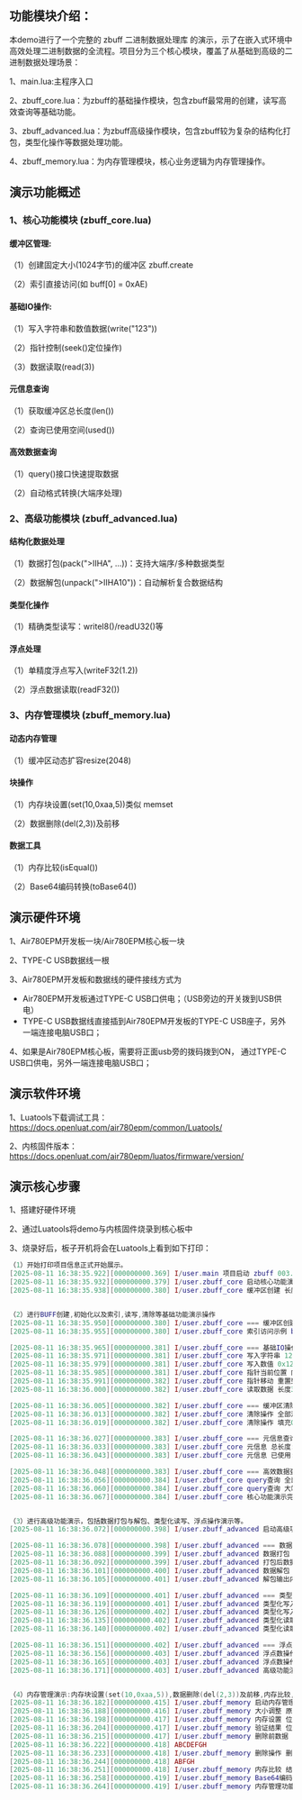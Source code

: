 ## **功能模块介绍：**

本demo进行了一个完整的 zbuff 二进制数据处理库 的演示，示了在嵌入式环境中高效处理二进制数据的全流程。项目分为三个核心模块，覆盖了从基础到高级的二进制数据处理场景：

1、main.lua:主程序入口

2、zbuff_core.lua：为zbuff的基础操作模块，包含zbuff最常用的创建，读写高效查询等基础功能。

3、zbuff_advanced.lua：为zbuff高级操作模块，包含zbuff较为复杂的结构化打包，类型化操作等数据处理功能。

4、zbuff_memory.lua：为内存管理模块，核心业务逻辑为内存管理操作。

## 演示功能概述

### 1、核心功能模块 (zbuff_core.lua)

#### 缓冲区管理:

（1）创建固定大小(1024字节)的缓冲区 zbuff.create

（2）索引直接访问(如 buff[0] = 0xAE)

#### 基础IO操作:

（1）写入字符串和数值数据(write("123"))

（2）指针控制(seek()定位操作)

（3）数据读取(read(3))

#### 元信息查询

（1）获取缓冲区总长度(len())

（2）查询已使用空间(used())

#### 高效数据查询

（1）query()接口快速提取数据

（2）自动格式转换(大端序处理)

### 2、高级功能模块 (zbuff_advanced.lua)

#### 结构化数据处理

（1）数据打包(pack(">IIHA", ...))：支持大端序/多种数据类型

（2）数据解包(unpack(">IIHA10"))：自动解析复合数据结构

#### 类型化操作

（1）精确类型读写：writeI8()/readU32()等

#### 浮点处理

（1）单精度浮点写入(writeF32(1.2))

（2）浮点数据读取(readF32())

### 3、内存管理模块 (zbuff_memory.lua)

#### 动态内存管理

（1）缓冲区动态扩容resize(2048)

#### 块操作

（1）内存块设置(set(10,0xaa,5))类似 memset

（2）数据删除(del(2,3))及前移

#### 数据工具

（1）内存比较(isEqual())

（2）Base64编码转换(toBase64())

## **演示硬件环境**

1、Air780EPM开发板一块/Air780EPM核心板一块

2、TYPE-C USB数据线一根

3、Air780EPM开发板和数据线的硬件接线方式为

- Air780EPM开发板通过TYPE-C USB口供电；（USB旁边的开关拨到USB供电）
- TYPE-C USB数据线直接插到Air780EPM开发板的TYPE-C USB座子，另外一端连接电脑USB口；

4、如果是Air780EPM核心板，需要将正面usb旁的拨码拨到ON， 通过TYPE-C USB口供电，另外一端连接电脑USB口；

## **演示软件环境**

1、Luatools下载调试工具： https://docs.openluat.com/air780epm/common/Luatools/

2、内核固件版本：https://docs.openluat.com/air780epm/luatos/firmware/version/

## **演示核心步骤**

1、搭建好硬件环境

2、通过Luatools将demo与内核固件烧录到核心板中

3、烧录好后，板子开机将会在Luatools上看到如下打印：

```Lua
（1）开始打印项目信息正式开始展示。
[2025-08-11 16:38:35.922][000000000.369] I/user.main 项目启动 zbuff 003.000.000
[2025-08-11 16:38:35.932][000000000.379] I/user.zbuff_core 启动核心功能演示
[2025-08-11 16:38:35.938][000000000.380] I/user.zbuff_core 缓冲区创建 长度: 1024


（2）进行BUFF创建,初始化以及索引,读写,清除等基础功能演示操作
[2025-08-11 16:38:35.950][000000000.380] I/user.zbuff_core === 缓冲区创建与初始化演示 ===
[2025-08-11 16:38:35.955][000000000.380] I/user.zbuff_core 索引访问示例 buff[0] = 174

[2025-08-11 16:38:35.965][000000000.381] I/user.zbuff_core === 基础IO操作演示 ===
[2025-08-11 16:38:35.971][000000000.381] I/user.zbuff_core 写入字符串 123
[2025-08-11 16:38:35.979][000000000.381] I/user.zbuff_core 写入数值 0x12, 0x13, 0x13, 0x33
[2025-08-11 16:38:35.985][000000000.381] I/user.zbuff_core 指针当前位置 向后移动5字节 当前位置: 12
[2025-08-11 16:38:35.991][000000000.382] I/user.zbuff_core 指针移动 重置到开头
[2025-08-11 16:38:36.000][000000000.382] I/user.zbuff_core 读取数据 长度3: 123

[2025-08-11 16:38:36.005][000000000.382] I/user.zbuff_core === 缓冲区清除操作 ===
[2025-08-11 16:38:36.013][000000000.382] I/user.zbuff_core 清除操作 全部清零
[2025-08-11 16:38:36.019][000000000.382] I/user.zbuff_core 清除操作 填充0xA5

[2025-08-11 16:38:36.027][000000000.383] I/user.zbuff_core === 元信息查询 ===
[2025-08-11 16:38:36.033][000000000.383] I/user.zbuff_core 元信息 总长度: 1024
[2025-08-11 16:38:36.043][000000000.383] I/user.zbuff_core 元信息 已使用: 3

[2025-08-11 16:38:36.048][000000000.383] I/user.zbuff_core === 高效数据查询 ===
[2025-08-11 16:38:36.056][000000000.384] I/user.zbuff_core query查询 全部数据: 123456789ABC 12
[2025-08-11 16:38:36.060][000000000.384] I/user.zbuff_core query查询 大端序格式: 305419896
[2025-08-11 16:38:36.067][000000000.384] I/user.zbuff_core 核心功能演示完成


（3）进行高级功能演示，包括数据打包与解包、类型化读写、浮点操作演示等。
[2025-08-11 16:38:36.072][000000000.398] I/user.zbuff_advanced 启动高级功能演示

[2025-08-11 16:38:36.078][000000000.398] I/user.zbuff_advanced === 数据打包与解包演示 ===
[2025-08-11 16:38:36.088][000000000.399] I/user.zbuff_advanced 数据打包 格式: >IIHA 值: 0x1234, 0x4567, 0x12, 'abcdefg'
[2025-08-11 16:38:36.092][000000000.399] I/user.zbuff_advanced 打包后数据 0000123400004567001261626364656667 34
[2025-08-11 16:38:36.101][000000000.400] I/user.zbuff_advanced 数据解包 数量: 20 值: 4660 17767 18 abcdefg
[2025-08-11 16:38:36.105][000000000.401] I/user.zbuff_advanced 解包输出内容 cnt: 20 a(32位): 0x1234 b(32位): 0x4567 c(16位): 0x12 s(字符串): abcdefg

[2025-08-11 16:38:36.109][000000000.401] I/user.zbuff_advanced === 类型化读写演示 ===
[2025-08-11 16:38:36.119][000000000.401] I/user.zbuff_advanced 类型化写入 I8: 10
[2025-08-11 16:38:36.126][000000000.402] I/user.zbuff_advanced 类型化写入 U32: 1024
[2025-08-11 16:38:36.135][000000000.402] I/user.zbuff_advanced 类型化读取 I8: 10
[2025-08-11 16:38:36.140][000000000.402] I/user.zbuff_advanced 类型化读取 U32: 1024

[2025-08-11 16:38:36.151][000000000.402] I/user.zbuff_advanced === 浮点数操作演示 ===
[2025-08-11 16:38:36.156][000000000.403] I/user.zbuff_advanced 浮点数操作 写入F32: 1.200000
[2025-08-11 16:38:36.165][000000000.403] I/user.zbuff_advanced 浮点数操作 读取F32: 1.200000
[2025-08-11 16:38:36.171][000000000.403] I/user.zbuff_advanced 高级功能演示完成


（4）内存管理演示:内存块设置(set(10,0xaa,5)),数据删除(del(2,3))及前移,内存比较,Base64编码转换等
[2025-08-11 16:38:36.182][000000000.415] I/user.zbuff_memory 启动内存管理功能演示
[2025-08-11 16:38:36.188][000000000.416] I/user.zbuff_memory 大小调整 原始大小: 1024 新大小: 2048
[2025-08-11 16:38:36.198][000000000.417] I/user.zbuff_memory 内存设置 位置10-14设置为0xaa
[2025-08-11 16:38:36.204][000000000.417] I/user.zbuff_memory 验证结果 位置10: 170 应为0xaa
[2025-08-11 16:38:36.215][000000000.417] I/user.zbuff_memory 删除前数据 
[2025-08-11 16:38:36.222][000000000.418] ABCDEFGH
[2025-08-11 16:38:36.233][000000000.418] I/user.zbuff_memory 删除操作 删除位置2-4 结果: 
[2025-08-11 16:38:36.244][000000000.418] ABFGH
[2025-08-11 16:38:36.251][000000000.418] I/user.zbuff_memory 内存比较 结果: false 差异位置: 0
[2025-08-11 16:38:36.258][000000000.419] I/user.zbuff_memory Base64编码 长度: 8 结果: QUJGR0g=
[2025-08-11 16:38:36.264][000000000.419] I/user.zbuff_memory 内存管理功能演示完成
```

